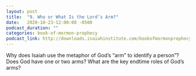 ```yaml
---
layout: post
title:  "9. Who or What Is the Lord’s Arm?"
date:   2020-10-23-12:00:00 -0500
podcast_duration: ""
categories: book-of-mormon-prophecy
podcast_link: http://downloads.isaiahinstitute.com/bookofmormonprophecypodcast/Episode_09_v1.mp3
---
```

Why does Isaiah use the metaphor of God’s “arm” to identify a person”? Does God have one or two arms? What are the key endtime roles of God’s arms?
